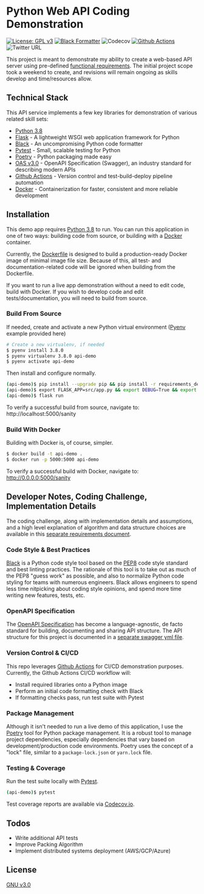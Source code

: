 # Python Web API Coding Demonstration
[![License: GPL v3](https://img.shields.io/badge/License-GPLv3-blue.svg)](https://www.gnu.org/licenses/gpl-3.0) [![Black Formatter](https://img.shields.io/badge/code%20style-black-000000.svg)](https://github.com/psf/black) ![Codecov](https://img.shields.io/codecov/c/github/nathanielcompton/python-api-demo)
[![Github Actions](https://github.com/nathanielcompton/python-api-demo/workflows/Python%20API%20Demonstration%20App/badge.svg)](https://github.com/nathanielcompton/python-api-demo)
![Twitter URL](https://img.shields.io/twitter/url?style=social&url=https%3A%2F%2Fwww.github.com%2Fnathanielcompton%2Fpython-api-demo)

This project is meant to demonstrate my ability to create a web-based API server using pre-defined
[functional requirements][reqs_doc].
The initial project scope took a weekend to create, and revisions will remain ongoing
as skills develop and time/resources allow.

## Technical Stack

This API service implements a few key libraries for demonstration of various related skill sets:

* [Python 3.8]
* [Flask] - A lightweight WSGI web application framework for Python
* [Black] - An uncompromising Python code formatter
* [Pytest] - Small, scalable testing for Python
* [Poetry] - Python packaging made easy
* [OAS v3.0] - OpenAPI Specification (Swagger), an industry standard for describing modern APIs
* [Github Actions] - Version control and test-build-deploy pipeline automation
* [Docker] - Containerization for faster, consistent and more reliable development

## Installation
This demo app requires [Python 3.8] to run.
You can run this application in one of two ways: building code from source, or building with a [Docker] container.

Currently, the [Dockerfile][repoDF] is designed to build a production-ready Docker image of minimal image file size.
Because of this, all test- and documentation-related code will be ignored when building from the Dockerfile.

If you want to run a live app demonstration without a need to edit code, build with Docker.
If you wish to develop code and edit tests/documentation, you will need to build from source.

### Build From Source

If needed, create and activate a new Python virtual environment ([Pyenv] example provided here)
```sh
# Create a new virtualenv, if needed
$ pyenv install 3.8.0
$ pyenv virtualenv 3.8.0 api-demo
$ pyenv activate api-demo
```

Then install and configure normally.
```sh
(api-demo)$ pip install --upgrade pip && pip install -r requirements_dev.txt
(api-demo)$ export FLASK_APP=src/app.py && export DEBUG=True && export FLASK_ENV=development
(api-demo)$ flask run
```

To verify a successful build from source, navigate to: http://localhost:5000/sanity

### Build With Docker
Building with Docker is, of course, simpler.

```sh
$ docker build -t api-demo .
$ docker run -p 5000:5000 api-demo
```

To verify a successful build with Docker, navigate to: http://0.0.0.0:5000/sanity

## Developer Notes, Coding Challenge, Implementation Details
The coding challenge, along with implementation details and assumptions, and a high
level explanation of algorithm and data structure choices are available in this
[separate requirements document][reqs_doc].

### Code Style & Best Practices

[Black] is a Python code style tool based on the [PEP8] code style standard and best
linting practices. The rationale of this tool is to take out as much of the PEP8
"guess work" as possible, and also to normalize Python code styling for teams with
numerous engineers. Black allows engineers to spend less time nitpicking about
coding style opinions, and spend more time writing new features, tests, etc.

### OpenAPI Specification

The [OpenAPI Specification][OAS v3.0] has become a language-agnostic, de facto
standard for building, documenting and sharing API structure. The API structure for
this project is documented in a [separate swagger yml file][swagger].

### Version Control & CI/CD

This repo leverages [Github Actions] for CI/CD demonstration purposes.
Currently, the Github Actions CI/CD workflow will:

* Install required libraries onto a Python image
* Perform an initial code formatting check with Black
* If formatting checks pass, run test suite with Pytest

### Package Management

Although it isn't needed to run a live demo of this application, I use the [Poetry]
tool for Python package management. It is a robust tool to manage project dependencies,
especially dependencies that vary based on development/production code environments.
Poetry uses the concept of a "lock" file, similar to a `package-lock.json` or
`yarn.lock` file.

### Testing & Coverage

Run the test suite locally with [Pytest].

```sh
(api-demo)$ pytest
```
Test coverage reports are available via [Codecov.io][codecov.io].

## Todos

  - Write additional API tests
  - Improve Packing Algorithm
  - Implement distributed systems deployment (AWS/GCP/Azure)

License
----

[GNU v3.0](LICENSE)


[//]: # (These are reference links are hidden during Markdown file build.)


   [Python 3.8]: <https://www.python.org/downloads/release/python-380/>
   [Flask]: <https://www.palletsprojects.com/p/flask/>
   [Black]: <https://black.readthedocs.io/en/stable/>
   [Pytest]: <https://docs.pytest.org/en/latest/>
   [Pyenv]: <https://github.com/pyenv/pyenv>
   [Pyenv-virtualenv]: <https://github.com/pyenv/pyenv>
   [Poetry]: <https://python-poetry.org/>
   [OAS v3.0]: <https://www.openapis.org/>
   [Gitlab CI/CD]: <https://docs.gitlab.com/ee/ci/README.html>
   [Docker]: <https://www.docker.com/>
   [PEP8]: <https://www.python.org/dev/peps/pep-0008/>
   [codecov.io]: <https://codecov.io/github/nathanielcompton/python-api-demo>

   [swagger]: ./swagger.yml
   [Github Actions]: <https://github.com/nathanielcompton/python-api-demo/actions>
   [reqs_doc]: ./docs/CHALLENGE_REQS_AND_ASSUMPTIONS.md
   [repoDF]: ./Dockerfile
   [LICENSE]: ./LICENSE
